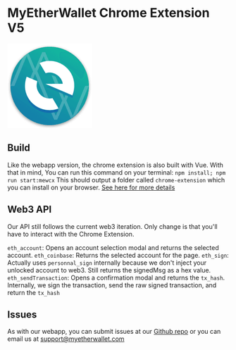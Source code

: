 # MyEtherWallet Chrome Extension V5

<img src="./img/icons/icon192.png" />

## Build

Like the webapp version, the chrome extension is also built with Vue.
With that in mind, You can run this command on your terminal:
`npm install; npm run start:mewcx`
This should output a folder called `chrome-extension` which you can install on your browser.
[See here for more details](https://developer.chrome.com/extensions/getstarted#manifest)

## Web3 API

Our API still follows the current web3 iteration. Only change is that you'll have to interact with the Chrome Extension.

`eth_account`: Opens an account selection modal and returns the selected account.
`eth_coinbase`: Returns the selected account for the page.
`eth_sign`: Actually uses `personnal_sign` internally because we don't inject your unlocked account to web3. Still returns the signedMsg as a hex value.
`eth_sendTransaction`: Opens a confirmation modal and returns the `tx_hash`. Internally, we sign the transaction, send the raw signed transaction, and return the `tx_hash`

## Issues

As with our webapp, you can submit issues at our [Github repo](https://github.com/myetherwallet/myetherwallet/issues) or you can email us at [support@myetherwallet.com](mailto:support@myetherwallet.com)
